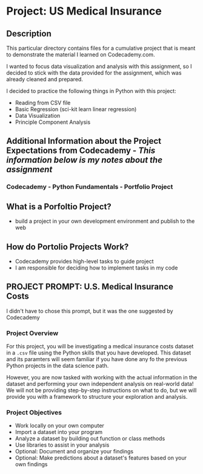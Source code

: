 # Project: US Medical Insurance

## Description

This particular directory contains files for a cumulative project that is meant to demonstrate the material I learned on Codecademy.com.

I wanted to focus data visualization and analysis with this assignment, so I decided to stick with the data provided for the assignment, which was already cleaned and prepared.

I decided to practice the following things in Python with this project:

* Reading from CSV file
* Basic Regression (sci-kit learn linear regression)
* Data Visualization
* Principle Component Analysis


## Additional Information about the Project Expectations from Codecademy - *This information below is my notes about the assignment*

### Codecademy - Python Fundamentals - Portfolio Project

## What is a Porfoltio Project?
* build a project in your own development environment and publish to the web

## How do Portolio Projects Work?
* Codecademy provides high-level tasks to guide project
* I am responsible for deciding how to implement tasks in my code

## PROJECT PROMPT: U.S. Medical Insurance Costs
I didn't have to chose this prompt, but it was the one suggested by Codecademy

### Project Overview

For this project, you will be investigating a medical insurance costs dataset in a `.csv` file using the Python skills that you have developed. This dataset and its paramters will seem familiar if you have done any fo the previous Python projects in the data science path.

However, you are now tasked with working with the actual information in the dataset and performing your own independent analysis on real-world data! We will not be providing step-by-step instructions on what to do, but we will provide you with a framework to structure your exploration and analysis.

### Project Objectives

* Work locally on your own computer
* Import a dataset into your program
* Analyze a dataset by building out function or class methods
* Use libraries to assist in your analysis
* Optional: Document and organize your findings
* Optional: Make predictions about a dataset's features based on your own findings
